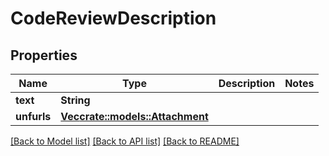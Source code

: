 # CodeReviewDescription

## Properties

Name | Type | Description | Notes
------------ | ------------- | ------------- | -------------
**text** | **String** |  | 
**unfurls** | [**Vec<crate::models::Attachment>**](Attachment.md) |  | 

[[Back to Model list]](../README.md#documentation-for-models) [[Back to API list]](../README.md#documentation-for-api-endpoints) [[Back to README]](../README.md)


